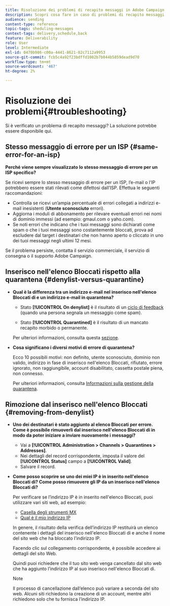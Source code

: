 ```yaml
---
title: Risoluzione dei problemi di recapito messaggi in Adobe Campaign Standard
description: Scopri cosa fare in caso di problemi di recapito messaggi con Adobe Campaign Standard.
audience: sending
content-type: reference
topic-tags: sheduling-messages
context-tags: delivery,schedule,back
feature: Deliverability
role: User
level: Intermediate
exl-id: 0470b986-c00a-4441-8621-82c7112a9953
source-git-commit: fcb5c4a92f23bdffd1082b7b044b5859dead9d70
workflow-type: tm+mt
source-wordcount: '467'
ht-degree: 2%

---
```


# Risoluzione dei problemi{#troubleshooting}

Si è verificato un problema di recapito messaggi? La soluzione potrebbe essere disponibile qui.

## Stesso messaggio di errore per un ISP {#same-error-for-an-isp}

**Perché viene sempre visualizzato lo stesso messaggio di errore per un ISP specifico?**

Se ricevi sempre lo stesso messaggio di errore per un ISP, l’e-mail o l’IP potrebbero essere stati rilevati come difettosi dall’ISP. Effettua le seguenti raccomandazioni:
* Controlla se ricevi un’ampia percentuale di errori collegati a indirizzi e-mail inesistenti (**Utente sconosciuto** errori).
* Aggiorna i moduli di abbonamento per rilevare eventuali errori nei nomi di dominio immessi (ad esempio: gmaul.com o yaho.com).
* Se noti errori che indicano che i tuoi messaggi sono dichiarati come spam o che i tuoi messaggi sono costantemente bloccati, prova ad escludere dal target i destinatari che non hanno aperto o cliccato in uno dei tuoi messaggi negli ultimi 12 mesi.

Se il problema persiste, contatta il servizio commerciale, il servizio di consegna o il supporto Adobe Campaign.

## Inserisco nell&#39;elenco Bloccati rispetto alla quarantena {#denylist-versus-quarantine}

* **Qual è la differenza tra un indirizzo e-mail nel inserisco nell&#39;elenco Bloccati di e un indirizzo e-mail in quarantena?**

   * Stato **[!UICONTROL On denylist]** è il risultato di un [ciclo di feedback](https://experienceleague.adobe.com/docs/deliverability-learn/deliverability-best-practice-guide/transition-process/infrastructure.html#feedback-loops) (quando una persona segnala un messaggio come spam).

   * Stato **[!UICONTROL Quarantined]** è il risultato di un mancato recapito morbido o permanente.

  Per ulteriori informazioni, consulta questa [sezione](../../sending/using/understanding-quarantine-management.md#quarantine-vs-denylist).

* **Cosa significano i diversi motivi di errore di quarantena?**

  Ecco 10 possibili motivi: non definito, utente sconosciuto, dominio non valido, indirizzo in fase di inserisco nell&#39;elenco Bloccati, rifiutato, errore ignorato, non raggiungibile, account disabilitato, cassetta postale piena, non connesso.

  Per ulteriori informazioni, consulta [Informazioni sulla gestione della quarantena](../../sending/using/understanding-quarantine-management.md).

## Rimozione dal inserisco nell&#39;elenco Bloccati {#removing-from-denylist}

* **Uno dei destinatari è stato aggiunto al elenco Bloccati per errore. Come è possibile rimuoverli dal inserisco nell&#39;elenco Bloccati di in modo da poter iniziare a inviare nuovamente i messaggi?**

   * Vai a **[!UICONTROL Administration > Channels > Quarantines > Addresses]**.
   * Nei dettagli del record corrispondente, imposta il valore del **[!UICONTROL Status]** campo a **[!UICONTROL Valid]**.
   * Salvare il record.

* **Come posso scoprire se uno dei miei IP è in inserito nell&#39;elenco Bloccati di? Come posso rimuovere gli IP da un inserisco nell&#39;elenco Bloccati di?**

  Per verificare se l’indirizzo IP è in inserito nell&#39;elenco Bloccati, puoi utilizzare vari siti web, ad esempio:
   * [Casella degli strumenti MX](https://mxtoolbox.com/)
   * [Qual è il mio indirizzo IP](https://whatismyipaddress.com)

  In genere, il risultato della verifica dell’indirizzo IP restituirà un elenco contenente i dettagli del inserisco nell&#39;elenco Bloccati di e anche il nome del sito web che ha bloccato l’indirizzo IP.

  Facendo clic sul collegamento corrispondente, è possibile accedere ai dettagli del sito Web.

  Quindi puoi richiedere che il tuo sito web venga cancellato dal sito web che ha aggiunto l’indirizzo IP al suo inserisco nell&#39;elenco Bloccati di.

  >[!NOTE]
  >
  >Il processo di cancellazione dall’elenco può variare a seconda del sito web. Alcuni siti richiedono la creazione di un account, mentre altri richiedono solo che tu fornisca l’indirizzo IP.
